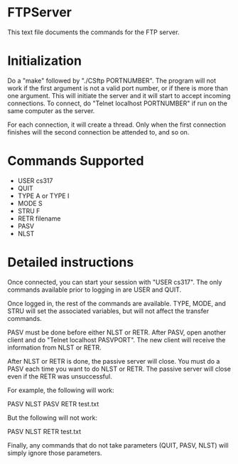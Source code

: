# FTPServer
This text file documents the commands for the FTP server.

# Initialization
Do a "make" followed by "./CSftp PORTNUMBER".
The program will not work if the first argument is not a valid port number,
or if there is more than one argument. 
This will initiate the server and it will start to accept incoming connections. 
To connect, do "Telnet localhost PORTNUMBER" if run on the same computer as the server.

For each connection, it will create a thread. 
Only when the first connection finishes 
will the second connection be attended to, and so on.

# Commands Supported
- USER cs317
- QUIT
- TYPE A or TYPE I
- MODE S
- STRU F
- RETR filename
- PASV
- NLST

# Detailed instructions
Once connected, you can start your session with "USER cs317".
The only commands available prior to logging in are USER and QUIT.

Once logged in, the rest of the commands are available.
TYPE, MODE, and STRU will set the associated variables,
but will not affect the transfer commands.

PASV must be done before either NLST or RETR.
After PASV, open another client and do "Telnet localhost PASVPORT".
The new client will receive the information from NLST or RETR.

After NLST or RETR is done, the passive server will close.
You must do a PASV each time you want to do NLST or RETR.
The passive server will close even if the RETR was unsuccessful.

For example, the following will work:

PASV
NLST
PASV
RETR test.txt

But the following will not work:

PASV
NLST
RETR test.txt

Finally, any commands that do not take parameters (QUIT, PASV, NLST) 
will simply ignore those parameters.

